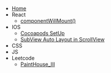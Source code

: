 * [Home](/)
* React
    * [componentWillMount()](/react/componentWillMount.md)
* IOS
    * [Cocoapods SetUp](/ios/cocoapods_setUp.md)
    * [SubView Auto Layout in ScrollView](/ios/scrollViw_subView.md)
* CSS
* JS
* Leetcode
    * [PaintHouse_III](/leetcode/PaintHouse_III.md)